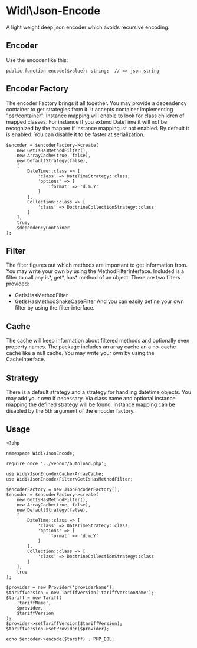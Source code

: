 # Widi\Json-Encode
A light weight deep json encoder which avoids recursive encoding.

## Encoder
Use the encoder like this:

	public function encode($value): string;  // => json string
	
## Encoder Factory
The encoder Factory brings it all together. You may provide a dependency container to get strategies from it.
It accepts container implementing "psr/container". Instance mapping will enable to look for class children of 
mapped classes. For instance if you extend DateTime it will not be recognized by the mapper if instance mapping
ist not enabled. By default it is enabled. You can disable it to be faster at serialization. 

    $encoder = $encoderFactory->create(
        new GetIsHasMethodFilter(),
        new ArrayCache(true, false),
        new DefaultStrategy(false),
        [
            DateTime::class => [
                'class' => DateTimeStrategy::class,
                'options' => [
                    'format' => 'd.m.Y'
                ]
            ],
            Collection::class => [
                'class' => DoctrineCollectionStrategy::class
            ]
        ],
        true,
        $dependencyContainer
    );


## Filter
The filter figures out which methods are important to get information from. You 
may write your own by using the MethodFilterInterface. Included is a filter 
to call any is*, get*, has* method of an object. There are two filters provided:
- GetIsHasMethodFilter
- GetIsHasMethodSnakeCaseFilter
And you can easily define your own filter by using the filter interface.

## Cache
The cache will keep information about filtered methods and optionally even 
property names. The package includes an array cache an a no-cache cache like a
null cache. You may write your own by using the CacheInterface.

## Strategy
There is a default strategy and a strategy for handling datetime objects. You may add 
your own if necessary. Via class name and optional instance mapping the defined strategy
will be found. Instance mapping can be disabled by the 5th argument of the encoder factory.  

## Usage
	<?php
	
	namespace Widi\JsonEncode;
	
	require_once '../vendor/autoload.php';
	
	use Widi\JsonEncode\Cache\ArrayCache;
	use Widi\JsonEncode\Filter\GetIsHasMethodFilter;
	
    $encoderFactory = new JsonEncoderFactory();
    $encoder = $encoderFactory->create(
        new GetIsHasMethodFilter(),
        new ArrayCache(true, false),
        new DefaultStrategy(false),
        [
            DateTime::class => [
                'class' => DateTimeStrategy::class,
                'options' => [
                    'format' => 'd.m.Y'
                ]
            ],
            Collection::class => [
                'class' => DoctrineCollectionStrategy::class
            ]
        ],
        true
    );
	
	$provider = new Provider('providerName');
	$tariffVersion = new TariffVersion('tariffVersionName');
	$tariff = new Tariff(
		'tariffName',
		$provider,
		$tariffVersion
	);
	$provider->setTariffVersion($tariffVersion);
	$tariffVersion->setProvider($provider);
	
	echo $encoder->encode($tariff) . PHP_EOL;
